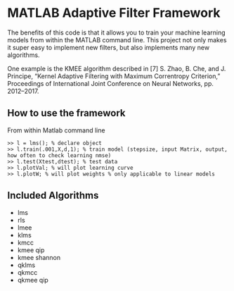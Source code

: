 # MATLAB Adaptive Filter Framework

The benefits of this code is that it allows you to train
your machine learning models from within the MATLAB command line.
This project not only makes it super easy to implement
new filters, but also implements many new algorithms.

One example is the KMEE algorithm described in 
[7]	S. Zhao, B. Che, and J. Principe, “Kernel Adaptive Filtering with Maximum Correntropy Criterion,” Proceedings of International Joint Conference on Neural Networks, pp. 2012–2017.

## How to use the framework
From within Matlab command line

```
>> l = lms(); % declare object
>> l.train(.001,X,d,1); % train model (stepsize, input Matrix, output, how often to check learning nmse)
>> l.test(Xtest,dtest); % test data
>> l.plotVal; % will plot learning curve
>> l.plotW; % will plot weights % only applicable to linear models

```



## Included Algorithms
* lms
* rls
* lmee
* klms
* kmcc
* kmee qip
* kmee shannon
* qklms
* qkmcc
* qkmee qip
